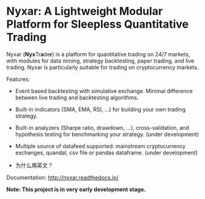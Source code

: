 # Nyxar: A Lightweight Modular Platform for Sleepless Quantitative Trading

Nyxar (**Nyx**Tr**a**de**r**) is a platform for quantitative trading on 24/7 markets, with modules for data mining, strategy backtesting, paper trading, and live trading. Nyxar is particularly suitable for trading on cryptocurrency markets. 

Features:

- Event based backtesting with simulative exchange. Minimal difference between live trading and backtesting algorithms. 

- Built-in indicators (SMA, EMA, RSI, ...) for building your own trading strategy. 

- Built-in analyzers (Sharpe ratio, drawdown, ...), cross-validation, and hypothesis testing for benchmarking your strategy. (under development)

- Multiple source of datafeed supported: mainstream cryptocurrency exchanges, quandal, csv file or pandas dataframe. (under development)

- 为什么用英文？

Documentation: http://nyxar.readthedocs.io/

**Note: This project is in very early development stage.**
